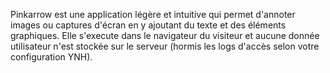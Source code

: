 Pinkarrow est une application légère et intuitive qui permet d'annoter images ou captures d'écran en y ajoutant du texte et des éléments graphiques. Elle s'execute dans le navigateur du visiteur et aucune donnée utilisateur n'est stockée sur le serveur (hormis les logs d'accès selon votre configuration YNH).
